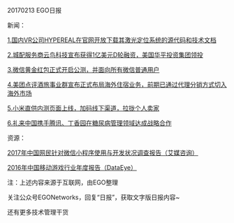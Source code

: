 20170213 EGO日报

新闻：

[1.国内VR公司HYPEREAL在官网开放下载其激光定位系统的源代码和技术文档](http://news.87870.com/xinwennr-19228.html)

[2.城配服务商云鸟科技宣布获得1亿美元D轮融资，美国华平投资集团领投](http://36kr.com/p/5063621.html?ktm_source=feed)

[3.微信黄金红包正式开启公测，并面向所有微信普通用户](http://www.chinaz.com/news/2017/0213/656624.shtml)

[4.美团点评酒旅事业群宣布正式布局海外住宿业务，前期已通过代理分销方式切入海外市场](http://36kr.com/newsflashes/40886)

[5.小米直供内测页面上线，加码线下渠道，拉拢个人卖家](http://tech.qq.com/a/20170213/031129.htm)

[6.礼来中国携手腾讯、丁香园在糖尿病管理领域达成战略合作](http://www.iyiou.com/p/39180)

资源：

[2017年中国网民针对微信小程序使用与开发状况调查报告（艾媒咨询）](http://www.iimedia.cn/48463.html)

[2016年中国移动游戏行业年度报告（DataEye）](http://t.cn/RJSeaXq)

注：上述内容来源于互联网，由EGO整理

关注公众号EGONetworks，回复“日报”，获取文字版日报内容~

还有更多技术管理干货
